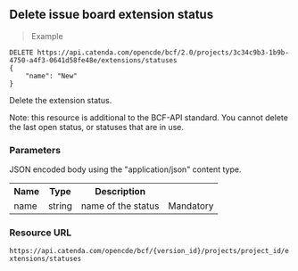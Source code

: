 ## Delete issue board extension status

> Example

```http
DELETE https://api.catenda.com/opencde/bcf/2.0/projects/3c34c9b3-1b9b-4750-a4f3-0641d58fe48e/extensions/statuses
{
    "name": "New"
}
```

Delete the extension status.

Note: this resource is additional to the BCF-API standard. You cannot delete the last open status, or statuses that are in use.

### Parameters

JSON encoded body using the "application/json" content type.

<table class="table">
    <tr><th>Name</th><th>Type</th><th>Description</th><th></th></tr>
    <tr>
        <td>name</td>
        <td>string</td>
        <td>name of the status</td>
        <td>Mandatory</td>
    </tr>
</table>

### Resource URL

`https://api.catenda.com/opencde/bcf/{version_id}/projects/project_id/extensions/statuses`
